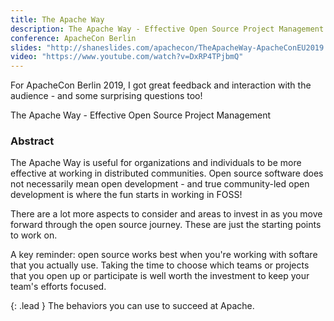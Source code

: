 ```yaml
---
title: The Apache Way
description: The Apache Way - Effective Open Source Project Management
conference: ApacheCon Berlin
slides: "http://shaneslides.com/apachecon/TheApacheWay-ApacheConEU2019.html"
video: "https://www.youtube.com/watch?v=DxRP4TPjbmQ"
---
```


For ApacheCon Berlin 2019, I got great feedback and interaction with 
the audience - and some surprising questions too!

<div class="lead bg-info well">
The Apache Way - Effective Open Source Project Management
</div>

### Abstract

The Apache Way is useful for organizations and individuals to be more 
effective at working in distributed communities.  Open source software does not 
necessarily mean open development - and true community-led open development 
is where the fun starts in working in FOSS!

There are a lot more aspects to consider and areas to invest in as 
you move forward through the open source journey.  These are just the 
starting points to work on.

A key reminder: open source works best when you're working with softare 
that you actually use.  Taking the time to choose which teams or 
projects that you open up or participate is well worth the investment to
keep your team's efforts focused.

{: .lead }
The behaviors you can use to succeed at Apache.
